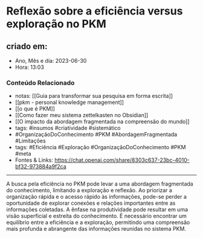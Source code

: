 # Reflexão sobre a eficiência versus exploração no PKM

## criado em: 
-  Ano, Mês e dia: 2023-06-30
- Hora: 13:03

### Conteúdo Relacionado
- notas: [[Guia para transformar sua pesquisa em forma escrita]]
- [[pkm - personal knowledge management]]
- [[o que é PKM]]
- [[Como fazer meu sistema zettelkasten no Obsidian]]
- [[O impacto da abordagem fragmentada na compreensão do mundo]]
- tags: #insumos #criatividade #sistemático 
- #OrganizaçãoDoConhecimento #PKM #AbordagemFragmentada #Limitações
- tags: #Eficiência #Exploração #OrganizaçãoDoConhecimento #PKM #meta 
- Fontes & Links: https://chat.openai.com/share/8303c637-23bc-4010-bf32-973884a9f2ca
---

A busca pela eficiência no PKM pode levar a uma abordagem fragmentada do conhecimento, limitando a exploração e reflexão. Ao priorizar a organização rápida e o acesso rápido às informações, pode-se perder a oportunidade de explorar conexões e relações importantes entre as informações coletadas. A ênfase na produtividade pode resultar em uma visão superficial e estreita do conhecimento. É necessário encontrar um equilíbrio entre a eficiência e a exploração, permitindo uma compreensão mais profunda e abrangente das informações reunidas no sistema PKM.
